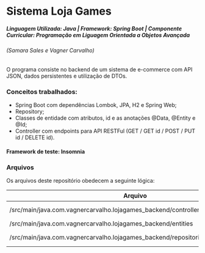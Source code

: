 # Sistema Loja Games

##### Linguagem Utilizada: Java | Framework: Spring Boot | Componente Curricular: Programação em Liguagem Orientada a Objetos Avançada
###### (Samara Sales e Vagner Carvalho)

O programa consiste no backend de um sistema de e-commerce com API JSON, dados persistentes e utilização de DTOs.

### Conceitos trabalhados: 

- Spring Boot com dependências Lombok, JPA, H2 e Spring Web;
- Repository;
- Classes de entidade com atributos, id e as anotações @Data, @Entity e @Id;
- Controller com endpoints para API RESTFul (GET / GET id / POST / PUT id / DELETE id).

#### Framework de teste: Insomnia

### Arquivos

Os arquivos deste repositório obedecem a seguinte lógica:

| Arquivo | Conteúdo |
| ------ | ------ |
| /src/main/java.com.vagnercarvalho.lojagames_backend/controllers/JogoController.java | código executável |
| /src/main/java.com.vagnercarvalho.lojagames_backend/entities | entidades |
| /src/main/java.com.vagnercarvalho.lojagames_backend/repositories | create do repositório |
